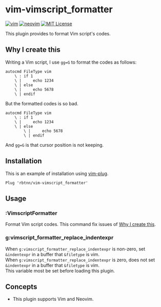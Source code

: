 
# vim-vimscript_formatter

[![vim](https://github.com/rbtnn/vim-vimscript_formatter/workflows/vim/badge.svg)](https://github.com/rbtnn/vim-vimscript_formatter/actions?query=workflow%3Avim)
[![neovim](https://github.com/rbtnn/vim-vimscript_formatter/workflows/neovim/badge.svg)](https://github.com/rbtnn/vim-vimscript_formatter/actions?query=workflow%3Aneovim)
[![MIT License](https://img.shields.io/badge/license-MIT-blue.svg)](LICENSE)

This plugin provides to format Vim script's codes.

## Why I create this

Writing a Vim script, I use `gg=G` to format the codes as follows:

```
autocmd FileType vim
    \ : if 1
    \ |     echo 1234
    \ | else
    \ |     echo 5678
    \ | endif
```

But the formatted codes is so bad.

```
autocmd FileType vim
    \ : if 1
    \ |     echo 1234
    \ | else
        \ |     echo 5678
        \ | endif
```

And `gg=G` is that cursor position is not keeping.

## Installation

This is an example of installation using [vim-plug](https://github.com/junegunn/vim-plug).

```
Plug 'rbtnn/vim-vimscript_formatter'
```

## Usage

### :VimscriptFormatter
Format Vim script codes. This command fix issues of [Why I create this](https://github.com/rbtnn/vim-vimscript_formatter#why-i-create-this).

### g:vimscript_formatter_replace_indentexpr
When `g:vimscript_formatter_replace_indentexpr` is non-zero, set `&indentexpr` in a buffer that `&filetype` is vim.  
When `g:vimscript_formatter_replace_indentexpr` is zero, does not set `&indentexpr` in a buffer that `&filetype` is vim.  
This variable most be set before loading this plugin.

## Concepts
* This plugin supports Vim and Neovim.

